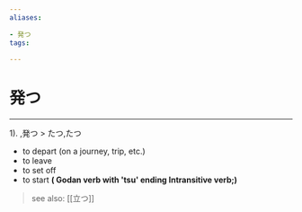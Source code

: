 ```yaml
---
aliases:
    
- 発つ
tags:
    
---
```


# 発つ
---
1).
,発つ > たつ,たつ

- to depart (on a journey, trip, etc.)
- to leave
- to set off
- to start
**( Godan verb with 'tsu' ending Intransitive verb;)**
> see also:  [[立つ]]
            